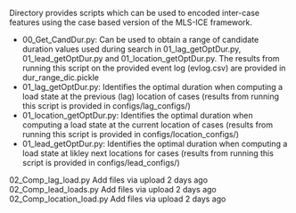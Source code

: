 Directory provides scripts which can be used to encoded inter-case features using the case based version of the MLS-ICE framework.  <br> 

- 00_Get_CandDur.py: Can be used to obtain a range of candidate duration values used during search in 01_lag_getOptDur.py, 01_lead_getOptDur.py and 01_location_getOptDur.py. The results from running this script on the provided event log (evlog.csv) are provided in dur_range_dic.pickle <br> 
- 01_lag_getOptDur.py: Identifies the optimal duration when computing a load state at the previous (lag) location of cases (results from running this script is provided in configs/lag_configs/) <br>
- 01_location_getOptDur.py: Identifies the optimal duration when computing a load state at the current location of cases (results from running this script is provided in configs/location_configs/) <br>
- 01_lead_getOptDur.py: Identifies the optimal duration when computing a load state at likley next locations for cases (results from running this script is provided in configs/lead_configs/) <br>


02_Comp_lag_load.py
Add files via upload
2 days ago
02_Comp_lead_loads.py
Add files via upload
2 days ago
02_Comp_location_load.py
Add files via upload
2 days ago

